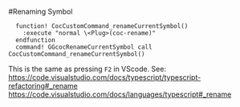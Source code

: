 #Renaming Symbol


```
  function! CocCustomCommand_renameCurrentSymbol()
    :execute "normal \<Plug>(coc-rename)"
  endfunction
  command! GGcocRenameCurrentSymbol call CocCustomCommand_renameCurrentSymbol()
```

This is the same as pressing `F2` in VScode. See: 
https://code.visualstudio.com/docs/typescript/typescript-refactoring#_rename
https://code.visualstudio.com/docs/languages/typescript#_rename


